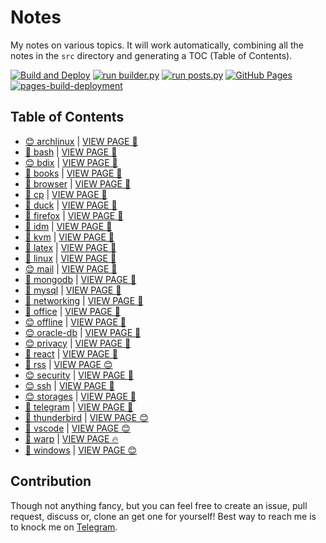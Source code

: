 # Notes

My notes on various topics. It will work automatically, combining all the notes in the `src` directory and generating a TOC (Table of Contents).

[![Build and Deploy](https://github.com/SharafatKarim/notes/actions/workflows/action.yml/badge.svg)](https://github.com/SharafatKarim/notes/actions/workflows/action.yml)
[![run builder.py](https://github.com/SharafatKarim/notes/actions/workflows/action.yml/badge.svg)](https://github.com/SharafatKarim/notes/actions/workflows/action.yml)
[![run posts.py](https://github.com/SharafatKarim/notes/actions/workflows/posts.yml/badge.svg)](https://github.com/SharafatKarim/notes/actions/workflows/posts.yml)
[![GitHub Pages](https://github.com/SharafatKarim/notes/actions/workflows/gh-pages.yml/badge.svg)](https://github.com/SharafatKarim/notes/actions/workflows/gh-pages.yml)
[![pages-build-deployment](https://github.com/SharafatKarim/notes/actions/workflows/pages/pages-build-deployment/badge.svg)](https://github.com/SharafatKarim/notes/actions/workflows/pages/pages-build-deployment)


## Table of Contents

- [😊 archlinux](src/archlinux.md) | <a href='https://sharafat.is-a.dev/notes/archlinux' target='_blank'>VIEW PAGE 🤖</a>
- [🌈 bash](src/bash.md) | <a href='https://sharafat.is-a.dev/notes/bash' target='_blank'>VIEW PAGE 🤖</a>
- [😊 bdix](src/bdix.md) | <a href='https://sharafat.is-a.dev/notes/bdix' target='_blank'>VIEW PAGE 🌟</a>
- [🌈 books](src/books.md) | <a href='https://sharafat.is-a.dev/notes/books' target='_blank'>VIEW PAGE 🎉</a>
- [🤖 browser](src/browser.md) | <a href='https://sharafat.is-a.dev/notes/browser' target='_blank'>VIEW PAGE 🎸</a>
- [👾 cp](src/cp.md) | <a href='https://sharafat.is-a.dev/notes/cp' target='_blank'>VIEW PAGE 🚀</a>
- [🎉 duck](src/duck.md) | <a href='https://sharafat.is-a.dev/notes/duck' target='_blank'>VIEW PAGE 🎸</a>
- [🎉 firefox](src/firefox.md) | <a href='https://sharafat.is-a.dev/notes/firefox' target='_blank'>VIEW PAGE 🌈</a>
- [🎸 idm](src/idm.md) | <a href='https://sharafat.is-a.dev/notes/idm' target='_blank'>VIEW PAGE 🎉</a>
- [🌈 kvm](src/kvm.md) | <a href='https://sharafat.is-a.dev/notes/kvm' target='_blank'>VIEW PAGE 🎉</a>
- [🎉 latex](src/latex.md) | <a href='https://sharafat.is-a.dev/notes/latex' target='_blank'>VIEW PAGE 🌟</a>
- [🎸 linux](src/linux.md) | <a href='https://sharafat.is-a.dev/notes/linux' target='_blank'>VIEW PAGE 🚀</a>
- [😊 mail](src/mail.md) | <a href='https://sharafat.is-a.dev/notes/mail' target='_blank'>VIEW PAGE 🌈</a>
- [🎸 mongodb](src/mongodb.md) | <a href='https://sharafat.is-a.dev/notes/mongodb' target='_blank'>VIEW PAGE 🎸</a>
- [🚀 mysql](src/mysql.md) | <a href='https://sharafat.is-a.dev/notes/mysql' target='_blank'>VIEW PAGE 🤖</a>
- [🤖 networking](src/networking.md) | <a href='https://sharafat.is-a.dev/notes/networking' target='_blank'>VIEW PAGE 🌈</a>
- [🎸 office](src/office.md) | <a href='https://sharafat.is-a.dev/notes/office' target='_blank'>VIEW PAGE 🎸</a>
- [😊 offline](src/offline.md) | <a href='https://sharafat.is-a.dev/notes/offline' target='_blank'>VIEW PAGE 🤖</a>
- [😊 oracle-db](src/oracle-db.md) | <a href='https://sharafat.is-a.dev/notes/oracle-db' target='_blank'>VIEW PAGE 👾</a>
- [😊 privacy](src/privacy.md) | <a href='https://sharafat.is-a.dev/notes/privacy' target='_blank'>VIEW PAGE 🌟</a>
- [🤖 react](src/react.md) | <a href='https://sharafat.is-a.dev/notes/react' target='_blank'>VIEW PAGE 🍕</a>
- [🍕 rss](src/rss.md) | <a href='https://sharafat.is-a.dev/notes/rss' target='_blank'>VIEW PAGE 😊</a>
- [😊 security](src/security.md) | <a href='https://sharafat.is-a.dev/notes/security' target='_blank'>VIEW PAGE 🚀</a>
- [😊 ssh](src/ssh.md) | <a href='https://sharafat.is-a.dev/notes/ssh' target='_blank'>VIEW PAGE 🚀</a>
- [😊 storages](src/storages.md) | <a href='https://sharafat.is-a.dev/notes/storages' target='_blank'>VIEW PAGE 👾</a>
- [🌈 telegram](src/telegram.md) | <a href='https://sharafat.is-a.dev/notes/telegram' target='_blank'>VIEW PAGE 🚀</a>
- [🎉 thunderbird](src/thunderbird.md) | <a href='https://sharafat.is-a.dev/notes/thunderbird' target='_blank'>VIEW PAGE 😊</a>
- [🌈 vscode](src/vscode.md) | <a href='https://sharafat.is-a.dev/notes/vscode' target='_blank'>VIEW PAGE 😊</a>
- [🚀 warp](src/warp.md) | <a href='https://sharafat.is-a.dev/notes/warp' target='_blank'>VIEW PAGE 🔥</a>
- [🚀 windows](src/windows.md) | <a href='https://sharafat.is-a.dev/notes/windows' target='_blank'>VIEW PAGE 😊</a>

## Contribution

Though not anything fancy, but you can feel free to create an issue, pull request, discuss or, clone an get one for yourself!
Best way to reach me is to knock me on [Telegram](https://t.me/SharafatKarim).

